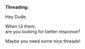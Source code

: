 **Threading\:**  

Hey Dude,

When UI them,  
are you looking for better response?

Maybe you need some nice threads!
